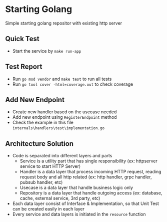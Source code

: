 # Starting Golang
Simple starting golang repositor with existing http server

## Quick Test
- Start the service by `make run-app`

## Test Report
- Run `go mod vendor` and `make test` to run all tests
- Run `go tool cover -html=coverage.out` to check coverage

## Add New Endpoint
- Create new handler based on the usecase needed
- Add new endpoint using `RegisterEndpoint` method
- Check the example in this file `internals\handlers\test\implementation.go`

## Architecture Solution
- Code is separated into different layers and parts
  - Service is a utility part that has single responsibility (ex: httpserver service to start HTTP Server)
  - Handler is a data layer that process incoming HTTP request, reading request body and all http related (ex: http handler, grpc handler, pubsub handler, etc)
  - Usecase is a data layer that handle business logic only
  - Repository is a data layer that handle outgoing access (ex: database, cache, external service, 3rd party, etc)
- Each data layer consist of Interface & Implementation, so that Unit Test can be created easily in each layer
- Every service and data layers is initiated in the `resource` function
